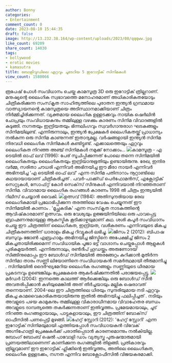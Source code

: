```yaml
---
author: Bonny
categories:
- Entertainment
comment_count: 0
date: 2023-08-10 15:44:35
draft: false
image: http://13.232.38.164/wp-content/uploads/2023/08/qqqww.jpg
like_count: 69209
share_count: 14030
tags:
- bollywood
- erotic movies
- kamasutra
title: ബോളിവുഡിലെ ഏറ്റവും ചൂടേറിയ 5 ഇറോട്ടിക് സിനിമകൾ
view_count: 1580066
---
```


രൂപേഷ് പോൾ സംവിധാനം ചെയ്ത കാമസൂത്ര 3D ഒരു ഇറോട്ടിക് ത്രില്ലറാണ്. മനുഷ്യന്റെ ലൈംഗിക സ്വഭാവത്തെ മനോഹരമാണ് അധികാരികതയോടും ചിത്രീകരിക്കുന്ന സംസ്‌കൃത സാഹിത്യത്തിലെ പുരാതന ഇന്ത്യൻ ഗ്രന്ഥമായ വാത്സ്യായനന്റെ കാമസൂത്രയെ അടിസ്ഥാനമാക്കിയാണ് ചിത്രം നിർമ്മിച്ചിരിക്കുന്നത്. വ്യക്തമായ ലൈംഗിക ഉള്ളടക്കവും നായിക ഷെർലിൻ ചോപ്രയും [](http://13.232.38.164/wp-content/uploads/2023/08/ffqwww.jpg)സംവിധായകനും തമ്മിലുള്ള വഴക്കും കാരണം സിനിമ വിവാദങ്ങളിൽ കുടുങ്ങി. നഗ്നതയും ഇന്ദ്രിയതയും ഭിന്നലിംഗവും സ്വവർഗാനുരാഗ ഘടകങ്ങളും സിനിമയിലുണ്ട്. എന്നിരുന്നാലും, ഇന്ത്യൻ പ്രേക്ഷകർ ലൈംഗികതയ്ക്ക് പ്രാധാന്യം നൽകുന്ന ഒരു സിനിമ കാണുന്നത് ഇതാദ്യമല്ല. വർഷങ്ങളായി ഇന്ത്യൻ സിനിമ നിരവധി ലൈംഗിക സിനിമകൾ കണ്ടിട്ടുണ്ട്. എക്കാലത്തെയും ഏറ്റവും ലൈംഗികത നിറഞ്ഞ അഞ്ച് സിനിമകൾ നമുക്ക് നോക്കാം... [![](http://13.232.38.164/wp-content/uploads/2023/08/qqqww.jpg)](http://13.232.38.164/wp-content/uploads/2023/08/qqqww.jpg)കാമസൂത്ര - എ ടെയിൽ ഓഫ് ലവ് (1996): പേര് സൂചിപ്പിക്കുന്നത് പോലെ തന്നെ സിനിമയിൽ ലൈംഗികതയും ലൈംഗികതയും ഇന്ദ്രിയാനുഭൂതിയും ഉണ്ടായിരുന്നു. രേഖ, ഇന്ദിര വർമ്മ, സരിതാ ചൗധരി എന്നിവർ അഭിനയിച്ച ഈ മീരാ നായർ എന്നിവർ അഭിനയിച്ച 'എ ടെയിൽ ഓഫ് ലവ്' എന്ന സിനിമ പതിനാറാം നൂറ്റാണ്ടിലെ കഥയായായാണ് ചിത്രീകരിച്ചത് . പവർ-പാക്ക്ഡ് പെർഫോമൻസ്, എക്സോട്ടിക് സെറ്റുകൾ, സോഫ്‌റ്റ് കോർ സെക്‌സ് സീനുകൾ എന്നിവയാൽ നിറഞ്ഞതാണ് സിനിമ. വിവാദമായ ലൈംഗിക രംഗങ്ങൾ കാരണം 1998 ൽ ചിത്രം ഇന്ത്യയിൽ റിലീസ് ചെയ്യാൻ വൈകി. [![](http://13.232.38.164/wp-content/uploads/2023/08/dqdffff-4.jpg)](http://13.232.38.164/wp-content/uploads/2023/08/dqdffff-4.jpg)ഉത്സവ് (1984): അതിസുന്ദരിയായ രേഖ ലൈംഗികമായി പ്രലോഭിപ്പിക്കുന്ന തരത്തിലെ വേഷം ചെയ്യുന്നത് ഈ സിനിമയിൽ കാണാം . 'മൃച്ഛകടിക' എന്ന സംസ്‌കൃത നാടകത്തിന്റെ ആവിഷ്‌കാരമാണ് ഉത്സവം. ഒരു വേശ്യയും ഉജ്ജയിനിയിലെ ഒരു പാവപ്പെട്ട ബ്രാഹ്മണനുമായുള്ള ആകസ്മിക കൂടിക്കാഴ്ചയുമാണ് കഥ. ശശി കപൂർ സംവിധാനം ചെയ്ത ഈ ചിത്രത്തിന് ലൈംഗികത, ഇന്ദ്രിയത, വശീകരണം എന്നിവയുടെ മികച്ച ചിത്രീകരണത്തിന് ധാരാളം മികച്ച റിവ്യൂകൾ ലഭിച്ചു. [![](http://13.232.38.164/wp-content/uploads/2023/08/fwwweeeeeeee.jpg)](http://13.232.38.164/wp-content/uploads/2023/08/fwwweeeeeeee.jpg)ജിസം 2 (2012): ബിപാഷ ബസുവും ജോൺ എബ്രഹാമും അഭിനയിച്ച ജിസ്മിനെ അപേക്ഷിച്ച് ജിസം 2 മികച്ചതായിരിക്കുമെന്ന് സംവിധായിക പൂജാ ഭട്ട് വാഗ്ദാനം ചെയ്തപ്പോൾ ആളുകൾ പുരികമുയർത്തി. എന്നിരുന്നാലും, രൺദീപ് ഹൂഡയ്ക്കും അരുണോദയ് സിങ്ങിനുമൊപ്പം ഈ ബോൾഡ് സിനിമയിൽ അരങ്ങേറ്റം കുറിക്കാൻ മുതിർന്ന സിനിമാ താരം സണ്ണി ലിയോണിനെ സംവിധായകൻ സമർത്ഥമായി തീരുമാനിച്ചു . സിനിമയിൽ ദൈർഘ്യമേറിയ ലൈംഗിക രംഗങ്ങളും സണ്ണിയുടെ ധീരമായ പ്രകടനവും ഉണ്ടെങ്കിലും പ്രേക്ഷകരെ ആകർഷിക്കുന്നതിൽ പരാജയപ്പെട്ടു. [![](http://13.232.38.164/wp-content/uploads/2023/08/vcd-1024x533.webp)](http://13.232.38.164/wp-content/uploads/2023/08/vcd.webp)മർഡർ (2004): ഇന്നത്തെ കാലത്ത് ആർക്കെങ്കിലും ഒരു ബോൾഡ് സീൻ അവതരിപ്പിക്കാൻ കഴിയുമെങ്കിൽ അത് തീർച്ചയായും മല്ലിക ഷെരാവത് തന്നെയാണ്. 2004-ലെ ഈ ചിത്രത്തിലെ ധീരയും സുന്ദരിയുമായ നടി ഏറ്റവും മികച്ച കാമവൈകാരികതയായിരുന്നു ഇതിൽ അഭിനയിച്ചു ഫലിപ്പിച്ചത് . നടിയും അവളുടെ പഴയ കാമുകനും തമ്മിലുള്ള വികാരാധീനമായ വിവാഹേതര ബന്ധം അവളുടെ ദാമ്പത്യത്തെ തകർക്കുന്നതാണ് ഇതിവൃത്തം. പ്രമേയമായാലും, ചൂട് നിറഞ്ഞ രംഗങ്ങളായാലും, പാട്ടുകളായാലും, ഈ ചിത്രത്തിന് ബോക്‌സ് ഓഫീസിൽ പണപ്പെട്ടി മുഴങ്ങി. [![](http://13.232.38.164/wp-content/uploads/2023/08/eew-1024x576.webp)](http://13.232.38.164/wp-content/uploads/2023/08/eew.webp)ഹേറ്റ് സ്റ്റോറി (2012): 'ഹേറ്റ് സ്റ്റോറി' എന്ന ഇറോട്ടിക് സിനിമയുമായി എത്തിയപ്പോൾ സംവിധായകൻ വിവേക് ​​അഗ്നിഹോത്രി പ്രേക്ഷകർക്ക് പരാതിപ്പെടാൻ കാരണമൊന്നും നൽകിയില്ല. ബോംഗ് ബോംബ് ഷെൽ പാവോളി ഡാം വ്യത്യസ്ത പുരുഷന്മാരുമായി പ്രണയത്തിലാണെന്ന് കാണിക്കുന്ന രംഗങ്ങളിൽ തിളങ്ങി. പ്രതികാരവും ത്രില്ലറുമാണ് ഈ ഇറോട്ടിക് ഫ്ലിക്കിന്റെ ഇതിവൃത്തം, അതിലെ ലൈംഗികത, ലൈംഗിക ഉള്ളടക്കം, നഗ്നത എന്നിവ ബോക്സോഫീസിൽ വിജയകരമാക്കി.